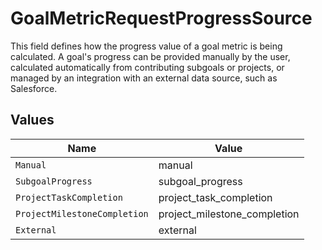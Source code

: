 # GoalMetricRequestProgressSource

This field defines how the progress value of a goal metric is being calculated. A goal's progress can be provided manually by the user, calculated automatically from contributing subgoals or projects, or managed by an integration with an external data source, such as Salesforce.


## Values

| Name                         | Value                        |
| ---------------------------- | ---------------------------- |
| `Manual`                     | manual                       |
| `SubgoalProgress`            | subgoal_progress             |
| `ProjectTaskCompletion`      | project_task_completion      |
| `ProjectMilestoneCompletion` | project_milestone_completion |
| `External`                   | external                     |